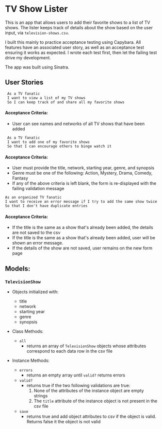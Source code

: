 # TV Show Lister

This is an app that allows users to add their favorite shows to a list of TV shows. The lister keeps track of details about the show based on the user input, via `television-shows.csv`.

I built this mainly to practice acceptance testing using Capybara. All features have an associated user story, as well as an acceptance test ensuring it works as expected. I wrote each test first, then let the failing test drive my development.

The app was built using Sinatra.

## User Stories

```no-highlight
 As a TV fanatic
 I want to view a list of my TV shows
 So I can keep track of and share all my favorite shows
```
#### Acceptance Criteria:
 * User can see names and networks of all TV shows that have been added

```no-highlight
 As a TV fanatic
 I want to add one of my favorite shows
 So that I can encourage others to binge watch it
```
#### Acceptance Criteria:
 * User must provide the title, network, starting year, genre, and synopsis
 * Genre must be one of the following: Action, Mystery, Drama, Comedy, Fantasy
 * If any of the above criteria is left blank, the form is re-displayed with the failing validation message

```no-highlight
As an organized TV fanatic
I want to receive an error message if I try to add the same show twice
So that I don't have duplicate entries
```
#### Acceptance Criteria:
* If the title is the same as a show that's already been added, the details are not saved to the csv
* If the title is the same as a show that's already been added, user will be shown an error message.
* If the details of the show are not saved, user remains on the new form page

## Models:

### `TelevisionShow`

* Objects initialized with:
  * title
  * network
  * starting year
  * genre
  * synopsis

* Class Methods:
  * `all`
    * returns an array of `TelevisionShow` objects whose attributes correspond to each data row in the csv file
* Instance Methods:
  * `errors`
    * returns an empty array until `valid?` returns errors
  * `valid?`
    * returns true if the two following validations are true:
      1. None of the attributes of the instance object are empty strings
      2. The `title` attribute of the instance object is not present in the csv file
  * `save`
    * returns true and add object attributes to csv if the object is valid. Returns false it the object is not valid
